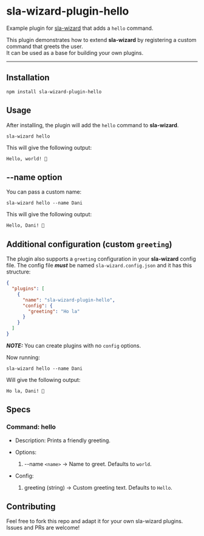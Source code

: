 # sla-wizard-plugin-hello

Example plugin for [sla-wizard](https://www.npmjs.com/package/sla-wizard) that adds a `hello` command.

This plugin demonstrates how to extend **sla-wizard** by registering a custom command that greets the user.  
It can be used as a base for building your own plugins.

---

## Installation

```bin/bash
npm install sla-wizard-plugin-hello
```

## Usage

After installing, the plugin will add the `hello` command to **sla-wizard**.

```bin/bash
sla-wizard hello
```

This will give the following output:

```bin/bash
Hello, world! 👋
```

## --name option

You can pass a custom name:

```bin/bash
sla-wizard hello --name Dani
```

This will give the following output:

```bin/bash
Hello, Dani! 👋
```

## Additional configuration (custom `greeting`)

The plugin also supports a `greeting` configuration in your **sla-wizard** config file. The config file ***must*** be named `sla-wizard.config.json` and it has this structure:

```json
{
  "plugins": [
    {
      "name": "sla-wizard-plugin-hello",
      "config": {
        "greeting": "Ho la"
      }
    }
  ]
}
```

***NOTE:*** You can create plugins with no `config` options.

Now running:

```bin/bash
sla-wizard hello --name Dani
```

Will give the following output:

```bin/bash
Ho la, Dani! 👋
```

## Specs

### Command: hello

+ Description: Prints a friendly greeting.

+ Options:

    1. --name `<name>` → Name to greet. Defaults to `world`.

+ Config:

    1. greeting (string) → Custom greeting text. Defaults to `Hello`.

## Contributing

Feel free to fork this repo and adapt it for your own sla-wizard plugins.
Issues and PRs are welcome!
